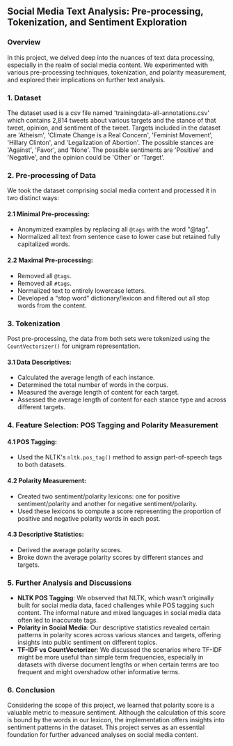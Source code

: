 ## Social Media Text Analysis: Pre-processing, Tokenization, and Sentiment Exploration

### Overview
In this project, we delved deep into the nuances of text data processing, especially in the realm of social media content. We experimented with various pre-processing techniques, tokenization, and polarity measurement, and explored their implications on further text analysis.

### 1. Dataset
The dataset used is a csv file named 'trainingdata-all-annotations.csv' which contains 2,814 tweets about various targets and the stance of that tweet, opinion, and sentiment of the tweet. Targets included in the dataset are 'Atheism', 'Climate Change is a Real Concern', 'Feminist Movement', 'Hillary Clinton', and 'Legalization of Abortion'. The possible stances are 'Against', 'Favor', and 'None'. The possible sentiments are 'Positive' and 'Negative', and the opinion could be 'Other' or 'Target'.

### 2. Pre-processing of Data

We took the dataset comprising social media content and processed it in two distinct ways:

#### 2.1 Minimal Pre-processing:
   - Anonymized examples by replacing all `@tags` with the word "@tag".
   - Normalized all text from sentence case to lower case but retained fully capitalized words.
   
#### 2.2 Maximal Pre-processing:
   - Removed all `@tags`.
   - Removed all `#tags`.
   - Normalized text to entirely lowercase letters.
   - Developed a “stop word” dictionary/lexicon and filtered out all stop words from the content.

### 3. Tokenization

Post pre-processing, the data from both sets were tokenized using the `CountVectorizer()` for unigram representation. 

#### 3.1 Data Descriptives:
   - Calculated the average length of each instance.
   - Determined the total number of words in the corpus.
   - Measured the average length of content for each target.
   - Assessed the average length of content for each stance type and across different targets.

### 4. Feature Selection: POS Tagging and Polarity Measurement

#### 4.1 POS Tagging:
   - Used the NLTK's `nltk.pos_tag()` method to assign part-of-speech tags to both datasets.
   
#### 4.2 Polarity Measurement:
   - Created two sentiment/polarity lexicons: one for positive sentiment/polarity and another for negative sentiment/polarity.
   - Used these lexicons to compute a score representing the proportion of positive and negative polarity words in each post.
   
#### 4.3 Descriptive Statistics:
   - Derived the average polarity scores.
   - Broke down the average polarity scores by different stances and targets.

### 5. Further Analysis and Discussions

- **NLTK POS Tagging**: We observed that NLTK, which wasn't originally built for social media data, faced challenges while POS tagging such content. The informal nature and mixed languages in social media data often led to inaccurate tags.
- **Polarity in Social Media**: Our descriptive statistics revealed certain patterns in polarity scores across various stances and targets, offering insights into public sentiment on different topics.
- **TF-IDF vs CountVectorizer**: We discussed the scenarios where TF-IDF might be more useful than simple term frequencies, especially in datasets with diverse document lengths or when certain terms are too frequent and might overshadow other informative terms.

### 6. Conclusion
Considering the scope of this project, we learned that polarity score is a valuable metric to measure sentiment. Although the calculation of this score is bound by the words in our lexicon, the implementation offers insights into sentiment patterns in the dataset. This project serves as an essential foundation for further advanced analyses on social media content.
